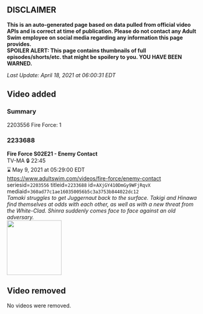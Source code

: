 ## DISCLAIMER
**This is an auto-generated page based on data pulled from official video APIs and is correct at time of publication. Please do not contact any Adult Swim employee on social media regarding any information this page provides.**  
**SPOILER ALERT: This page contains thumbnails of full episodes/shorts/etc. that might be spoilery to you. YOU HAVE BEEN WARNED.**  

_Last Update: April 18, 2021 at 06:00:31 EDT_
## Video added
### Summary
2203556 Fire Force: 1  
### 2233688
**Fire Force S02E21 - Enemy Contact**  
TV-MA 🔒 22:45  
⌛ May 9, 2021 at 05:29:00 EDT  
https://www.adultswim.com/videos/fire-force/enemy-contact  
seriesid=`2203556` titleid=`2233688` id=`AXjGY410DmGy9WFjRqvX` mediaid=`360ad77c1ae160350056b5c3a3753b844022dc12`  
_Tamaki struggles to get Juggernaut back to the surface. Takigi and Hinawa find themselves at odds with each other, as well as with a new threat from the White-Clad. Shinra suddenly comes face to face against an old adversary._  
<a href="https://media.cdn.adultswim.com/uploads/20210416/thumbnails/2_21416115412-FireForce2_045_EnemyContact_.jpg"><img src="https://media.cdn.adultswim.com/uploads/20210416/thumbnails/2_21416115412-FireForce2_045_EnemyContact_.jpg" height="144px" /></a>
## Video removed
No videos were removed.  
